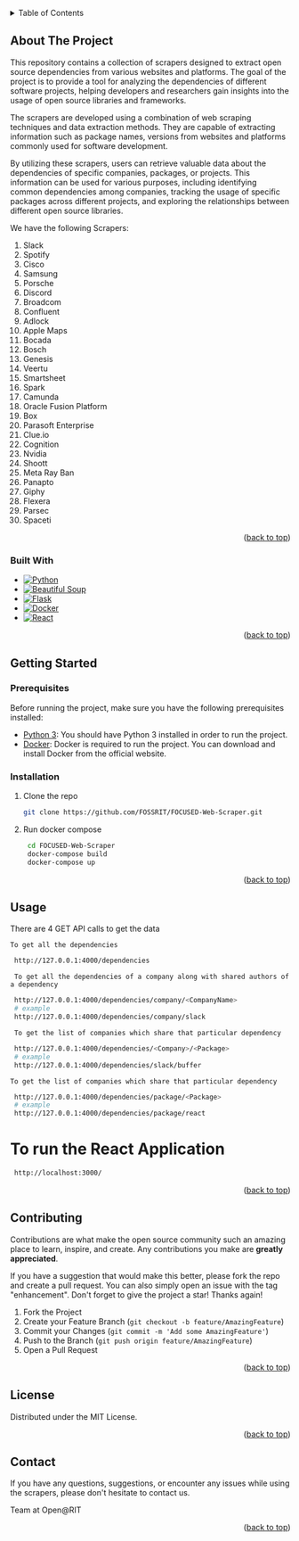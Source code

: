 <!-- Improved compatibility of back to top link: See: https://github.com/othneildrew/Best-README-Template/pull/73 -->
<a name="readme-top"></a>

<!-- TABLE OF CONTENTS -->
<details>
  <summary>Table of Contents</summary>
  <ol>
    <li>
      <a href="#about-the-project">About The Project</a>
      <ul>
        <li><a href="#built-with">Built With</a></li>
      </ul>
    </li>
    <li>
      <a href="#getting-started">Getting Started</a>
      <ul>
        <li><a href="#prerequisites">Prerequisites</a></li>
        <li><a href="#installation">Installation</a></li>
      </ul>
    </li>
    <li><a href="#usage">Usage</a></li>
    <li><a href="#contributing">Contributing</a></li>
    <li><a href="#license">License</a></li>
    <li><a href="#contact">Contact</a></li>
  </ol>
</details>

<!-- ABOUT THE PROJECT -->
## About The Project

This repository contains a collection of scrapers designed to extract open source dependencies from various websites and platforms. The goal of the project is to provide a tool for analyzing the dependencies of different software projects, helping developers and researchers gain insights into the usage of open source libraries and frameworks.

The scrapers are developed using a combination of web scraping techniques and data extraction methods. They are capable of extracting information such as package names, versions from websites and platforms commonly used for software development.

By utilizing these scrapers, users can retrieve valuable data about the dependencies of specific companies, packages, or projects. This information can be used for various purposes, including identifying common dependencies among companies, tracking the usage of specific packages across different projects, and exploring the relationships between different open source libraries.

We have the following Scrapers:

1. Slack
2. Spotify
3. Cisco
4. Samsung
5. Porsche
6. Discord
7. Broadcom
8. Confluent
9. Adlock
10. Apple Maps
11. Bocada
12. Bosch
13. Genesis
14. Veertu
15. Smartsheet
16. Spark
17. Camunda
18. Oracle Fusion Platform
19. Box
20. Parasoft Enterprise
21. Clue.io
22. Cognition
23. Nvidia
24. Shoott
25. Meta Ray Ban
26. Panapto
27. Giphy
28. Flexera
29. Parsec
30. Spaceti

<p align="right">(<a href="#readme-top">back to top</a>)</p>

### Built With

* [![Python][Python.com]][Python-url]
* [![Beautiful Soup][Beautifulsoup.com]][Beautifulsoup-url]
* [![Flask][Flask.com]][Flask-url]
* [![Docker][Docker.com]][Docker-url]
* [![React][React.com]][React-url]

<p align="right">(<a href="#readme-top">back to top</a>)</p>

<!-- GETTING STARTED -->
## Getting Started

### Prerequisites

Before running the project, make sure you have the following prerequisites installed:

* [Python 3](https://www.python.org/doc/): You should have Python 3 installed in order to run the project.
* [Docker](https://www.docker.com/): Docker is required to run the project. You can download and install Docker from the official website.

### Installation

1. Clone the repo

   ```sh
   git clone https://github.com/FOSSRIT/FOCUSED-Web-Scraper.git
   ```

2. Run docker compose

   ```sh
    cd FOCUSED-Web-Scraper
    docker-compose build
    docker-compose up
   ```

<p align="right">(<a href="#readme-top">back to top</a>)</p>

<!-- USAGE EXAMPLES -->
## Usage

There are 4 GET API calls to get the data

    To get all the dependencies

  ```sh
   http://127.0.0.1:4000/dependencies  
  ```

     To get all the dependencies of a company along with shared authors of a dependency

  ```sh
   http://127.0.0.1:4000/dependencies/company/<CompanyName>
   # example
   http://127.0.0.1:4000/dependencies/company/slack 
  ```

     To get the list of companies which share that particular dependency

  ```sh
   http://127.0.0.1:4000/dependencies/<Company>/<Package>
   # example
   http://127.0.0.1:4000/dependencies/slack/buffer
  ```

    To get the list of companies which share that particular dependency

  ```sh
   http://127.0.0.1:4000/dependencies/package/<Package>
   # example
   http://127.0.0.1:4000/dependencies/package/react
  ```

# To run the React Application

  ```sh
   http://localhost:3000/
  ```

<p align="right">(<a href="#readme-top">back to top</a>)</p>

<!-- CONTRIBUTING -->
## Contributing

Contributions are what make the open source community such an amazing place to learn, inspire, and create. Any contributions you make are **greatly appreciated**.

If you have a suggestion that would make this better, please fork the repo and create a pull request. You can also simply open an issue with the tag "enhancement".
Don't forget to give the project a star! Thanks again!

1. Fork the Project
2. Create your Feature Branch (`git checkout -b feature/AmazingFeature`)
3. Commit your Changes (`git commit -m 'Add some AmazingFeature'`)
4. Push to the Branch (`git push origin feature/AmazingFeature`)
5. Open a Pull Request

<p align="right">(<a href="#readme-top">back to top</a>)</p>

<!-- LICENSE -->
## License

Distributed under the MIT License.

<p align="right">(<a href="#readme-top">back to top</a>)</p>

<!-- CONTACT -->
## Contact

If you have any questions, suggestions, or encounter any issues while using the scrapers, please don't hesitate to contact us.

Team at Open@RIT

<p align="right">(<a href="#readme-top">back to top</a>)</p>

<!-- MARKDOWN LINKS & IMAGES -->
<!-- https://www.markdownguide.org/basic-syntax/#reference-style-links -->
[Python.com]: https://img.shields.io/badge/Python-0769AD?style=for-the-badge&logo=python&logoColor=white
[Python-url]: https://www.python.org/doc/
[Beautifulsoup.com]: https://img.shields.io/badge/BeautifulSoup-DD0031?style=for-the-badge&logo=beautifulsoup&logoColor=white
[Beautifulsoup-url]: https://pypi.org/project/beautifulsoup4/
[Flask.com]: https://img.shields.io/badge/Flask-4E4A56?style=for-the-badge&logo=flask&logoColor=white
[Flask-url]: https://flask.palletsprojects.com/en/2.3.x/
[Docker.com]: https://img.shields.io/badge/Docker-4F4B55?style=for-the-badge&logo=docker&logoColor=FF3E00
[Docker-url]: https://www.docker.com/
[React.com]: https://img.shields.io/badge/React-4F4B55?style=for-the-badge&logo=react&logoColor=61DBFB
[React-url]: https://react.dev/
